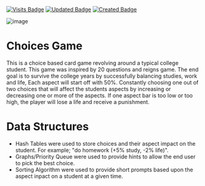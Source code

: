 [![Visits Badge](https://badges.pufler.dev/visits/mmiller2321/mmiller2321)](https://github.com/mmiller2321)
[![Updated Badge](https://badges.pufler.dev/updated/mmiller2321/Choices-Game)](https://badges.pufler.dev)
[![Created Badge](https://badges.pufler.dev/created/mmiller2321/Choices-Game)](https://badges.pufler.dev)

![image](https://user-images.githubusercontent.com/40038829/142361172-84213c52-4367-46c0-9f9f-91e22c6128a7.png)

# Choices Game
This is a choice based card game revolving around a typical college student. This game was inspired by 20 questions and reigns game. The end goal is to survive the college years by successfully balancing studies, work and life, Each aspect will start off with 50%. Constantly choosing one out of two choices that will affect the students aspects by increasing or decreasing one or more of the aspects. If one aspect bar is too low or too high, the player will lose a life and receive a punishment. 

# Data Structures 
- Hash Tables were used to store choices and their aspect impact on the student. For example; "do homework (+5% study, -2% life)". 
- Graphs/Priority Queue were used to provide hints to allow the end user to pick the best choice. 
- Sorting Algorithm were used to provide short prompts based upon the aspect inpact on a student at a given time. 
